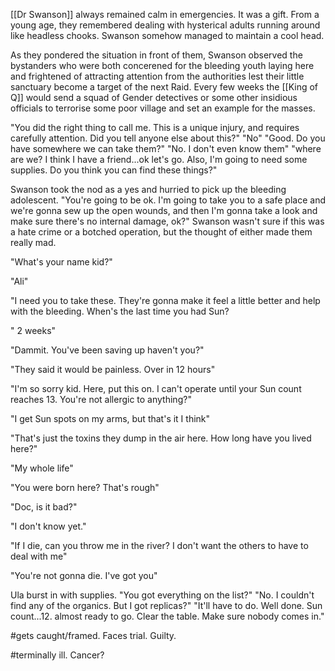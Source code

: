 [[Dr Swanson]] always remained calm in emergencies. It was a gift. From a
young age, they remembered dealing with hysterical adults running around
like headless chooks. Swanson somehow managed to maintain a cool head.

As they pondered the situation in front of them, Swanson observed the
bystanders who were both concerened for the bleeding youth laying here
and frightened of attracting attention from the authorities lest their
little sanctuary become a target of the next Raid. Every few weeks the
[[King of Q]] would send a squad of Gender detectives or some other
insidious officials to terrorise some poor village and set an example
for the masses.

"You did the right thing to call me. This is a unique injury, and
requires carefully attention. Did you tell anyone else about this?" "No"
"Good. Do you have somewhere we can take them?" "No. I don\'t even know
them" "where are we? I think I have a friend\...ok let\'s go. Also, I\'m
going to need some supplies. Do you think you can find these things?"

Swanson took the nod as a yes and hurried to pick up the bleeding
adolescent. "You\'re going to be ok. I\'m going to take you to a safe
place and we\'re gonna sew up the open wounds, and then I\'m gonna take
a look and make sure there\'s no internal damage, ok?" Swanson wasn\'t
sure if this was a hate crime or a botched operation, but the thought of
either made them really mad.

"What\'s your name kid?"

"Ali"

"I need you to take these. They\'re gonna make it feel a little better
and help with the bleeding. When\'s the last time you had Sun?

" 2 weeks"

"Dammit. You\'ve been saving up haven\'t you?"

"They said it would be painless. Over in 12 hours"

"I\'m so sorry kid. Here, put this on. I can\'t operate until your Sun
count reaches 13. You\'re not allergic to anything?"

"I get Sun spots on my arms, but that\'s it I think"

"That\'s just the toxins they dump in the air here. How long have you
lived here?"

"My whole life"

"You were born here? That\'s rough"

"Doc, is it bad?"

"I don\'t know yet."

"If I die, can you throw me in the river? I don\'t want the others to
have to deal with me"

"You\'re not gonna die. I\'ve got you"

Ula burst in with supplies. "You got everything on the list?" "No. I
couldn\'t find any of the organics. But I got replicas?" "It\'ll have to
do. Well done. Sun count\...12. almost ready to go. Clear the table.
Make sure nobody comes in."

#gets caught/framed. Faces trial. Guilty.

#terminally ill. Cancer?
